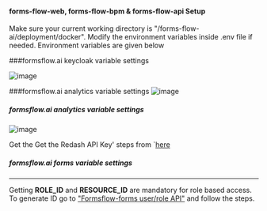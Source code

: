 #### forms-flow-web, forms-flow-bpm & forms-flow-api Setup

 Make sure your current working directory is "/forms-flow-ai/deployment/docker".
Modify the environment variables inside .env file if needed. Environment variables are given below

###formsflow.ai keycloak variable settings

![image](https://user-images.githubusercontent.com/86649870/165292594-9f275114-916d-4519-8ff1-ac9eace3b7b5.png)

###formsflow.ai analytics variable settings
![image](https://user-images.githubusercontent.com/86649870/165292745-d5d6f96c-7ded-4b6e-aa06-dcf28919a9b6.png)

##### formsflow.ai analytics variable settings
![image](https://user-images.githubusercontent.com/86649870/165293246-da9c7fd2-067e-4d6c-a9c8-8460bb3ea461.png)


Get the Get the Redash API Key' steps from `[here](https://github.com/athira-aot/athira-aot.github.io/blob/main/Get%20Redash%20API%20key.md)
##### formsflow.ai forms variable settings
-----------------------------------

Getting **ROLE_ID** and **RESOURCE_ID** are mandatory for role based access. 
To generate ID go to ["Formsflow-forms user/role API"](https://github.com/athira-aot/athira-aot.github.io/blob/main/forms%20user%20or%20role%20API.md) and follow the steps.
